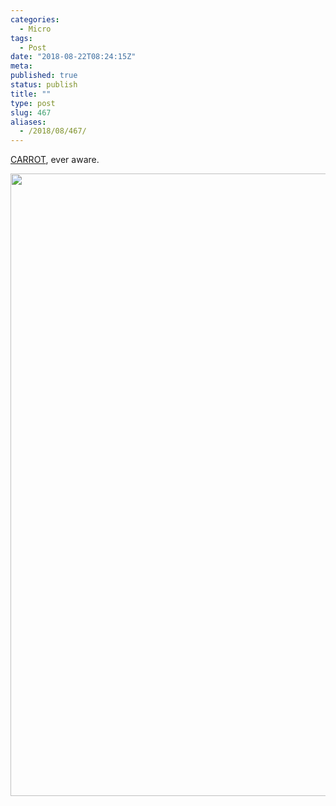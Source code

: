 ```yaml
---
categories:
  - Micro
tags:
  - Post
date: "2018-08-22T08:24:15Z"
meta:
published: true
status: publish
title: ""
type: post
slug: 467
aliases:
  - /2018/08/467/
---
```

<p><a href="http://www.meetcarrot.com/weather/">CARROT</a>, ever aware.</p>
<p><img src="/assets/2018/08/img_1733.jpg" class="size-full wp-image-469" height="996" width="1125" /></p>
